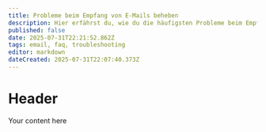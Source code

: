 ```yaml
---
title: Probleme beim Empfang von E-Mails beheben
description: Hier erfährst du, wie du die häufigsten Probleme beim Empfang von E-Mails der Gameservercloud ganz einfach lösen kannst.
published: false
date: 2025-07-31T22:21:52.862Z
tags: email, faq, troubleshooting
editor: markdown
dateCreated: 2025-07-31T22:07:40.373Z
---
```


# Header
Your content here